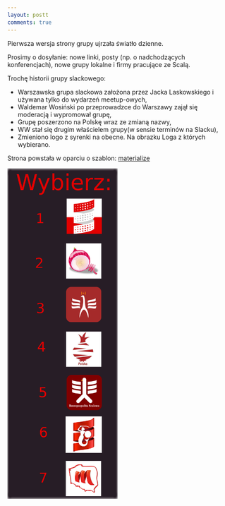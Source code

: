 ```yaml
---
layout: postt
comments: true
---
```


Pierwsza wersja strony grupy ujrzała światło dzienne.

Prosimy o dosyłanie: nowe linki, posty (np. o nadchodzących konferencjach), nowe grupy lokalne i firmy pracujące ze Scalą.

Trochę historii grupy slackowego:
- Warszawska grupa slackowa założona przez Jacka Laskowskiego i używana tylko do wydarzeń meetup-owych,
- Waldemar Wosiński po przeprowadzce do Warszawy zajął się moderacją i wypromował grupę,
- Grupę poszerzono na Polskę wraz ze zmianą nazwy,
- WW stał się drugim właścielem grupy(w sensie terminów na Slacku),
- Zmieniono logo z syrenki na obecne. Na obrazku Loga z których wybierano.

Strona powstała w oparciu o szablon: [materialize](https://github.com/macrod68/jekyll-materialize-starter-template)

<img src="/assets/glosowanieLogo.png">
